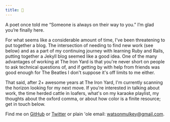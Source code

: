 ```yaml
---
title: 👋
---
```

A poet once told me “Someone is always on their way to you.” I’m glad you’re finally here. 

For what seems like a considerable amount of time, I've been threatening to put together a blog. The intersection of needing to find new work (see below) and as a part of my continuing journey with learning Ruby and Rails, putting together a Jekyll blog seemed like a good idea. One of the many advantages of working at The Iron Yard is that you're never short on people to ask technical questions of, and if getting by with help from friends was good enough for The Beatles I don't suppose it's off limits to me either.  

That said, after 2+ awesome years at The Iron Yard, I'm currently scanning the horizon looking for my next move. If you're interested in talking about work, the time herded cattle in loafers, what's on my karaoke playlist, my thoughts about the oxford comma, or about how color is a finite resource; get in touch below. 

Find me on [GitHub](https://github.com/WatsonMulkey) or [Twitter](https://twitter.com/monomythism) or plain 'ole email: watsonmulkey@gmail.com.

